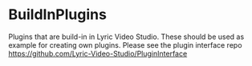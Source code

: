 # BuildInPlugins
Plugins that are build-in in Lyric Video Studio. These should be used as example for creating own plugins. Please see the plugin interface repo https://github.com/Lyric-Video-Studio/PluginInterface
